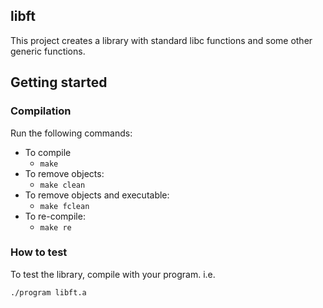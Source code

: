 ## libft
This project creates a library with standard libc functions and some other generic functions.

## Getting started

### Compilation

Run the following commands:

* To compile
	- `make`
* To remove objects:
	- `make clean`
* To remove objects and executable:
	- `make fclean`
* To re-compile:
	- `make re`

### How to test

To test the library, compile with your program. i.e.

`./program libft.a`
